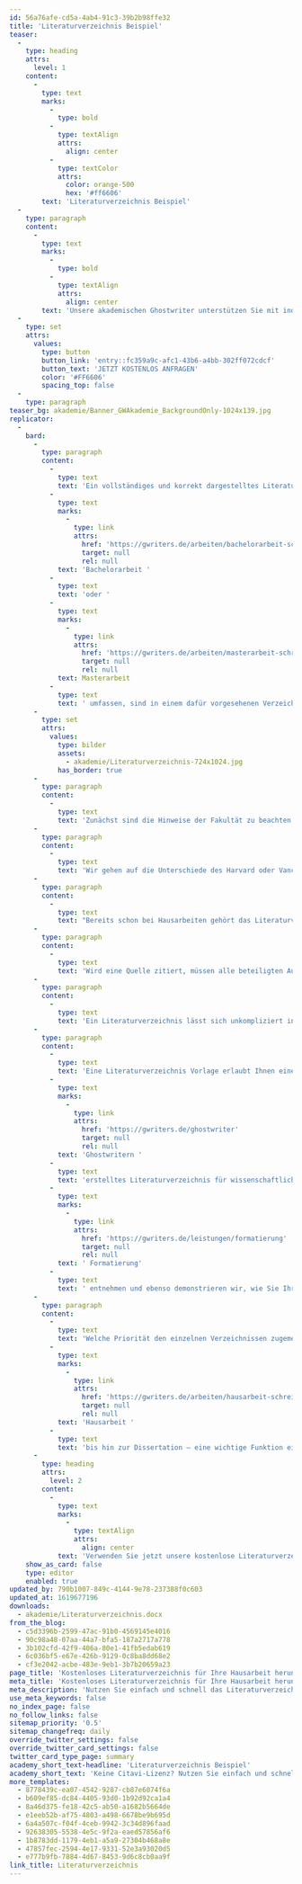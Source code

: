 ```yaml
---
id: 56a76afe-cd5a-4ab4-91c3-39b2b98ffe32
title: 'Literaturverzeichnis Beispiel'
teaser:
  -
    type: heading
    attrs:
      level: 1
    content:
      -
        type: text
        marks:
          -
            type: bold
          -
            type: textAlign
            attrs:
              align: center
          -
            type: textColor
            attrs:
              color: orange-500
              hex: '#ff6606'
        text: 'Literaturverzeichnis Beispiel'
  -
    type: paragraph
    content:
      -
        type: text
        marks:
          -
            type: bold
          -
            type: textAlign
            attrs:
              align: center
        text: 'Unsere akademischen Ghostwriter unterstützen Sie mit individuellen Vorlagen, persönlichen Coachings oder unserem professionellen Ghostwriting-Service bei Ihrer Abschlussarbeit!'
  -
    type: set
    attrs:
      values:
        type: button
        button_link: 'entry::fc359a9c-afc1-43b6-a4bb-302ff072cdcf'
        button_text: 'JETZT KOSTENLOS ANFRAGEN'
        color: '#FF6606'
        spacing_top: false
  -
    type: paragraph
teaser_bg: akademie/Banner_GWAkademie_BackgroundOnly-1024x139.jpg
replicator:
  -
    bard:
      -
        type: paragraph
        content:
          -
            type: text
            text: 'Ein vollständiges und korrekt dargestelltes Literaturverzeichnis ist in allen wissenschaftlichen Abschlussarbeiten unerlässlich. Jene Quellenangaben, die gewisse Teilbereiche einer '
          -
            type: text
            marks:
              -
                type: link
                attrs:
                  href: 'https://gwriters.de/arbeiten/bachelorarbeit-schreiben-lassen'
                  target: null
                  rel: null
            text: 'Bachelorarbeit '
          -
            type: text
            text: 'oder '
          -
            type: text
            marks:
              -
                type: link
                attrs:
                  href: 'https://gwriters.de/arbeiten/masterarbeit-schreiben-lassen'
                  target: null
                  rel: null
            text: Masterarbeit
          -
            type: text
            text: ' umfassen, sind in einem dafür vorgesehenen Verzeichnis zu nennen. Daher ist es für alle Studenten nicht unwesentlich, die geeignete Darstellungsform zu kennen.'
      -
        type: set
        attrs:
          values:
            type: bilder
            assets:
              - akademie/Literaturverzeichnis-724x1024.jpg
            has_border: true
      -
        type: paragraph
        content:
          -
            type: text
            text: 'Zunächst sind die Hinweise der Fakultät zu beachten, nach denen das Literaturverzeichnis erstellt werden soll. Ferner wird das Literaturverzeichnis nicht einheitlich dargestellt, sondern umfasst einen bestimmten Zitierstil.'
      -
        type: paragraph
        content:
          -
            type: text
            text: 'Wir gehen auf die Unterschiede des Harvard oder Vancouver Stils ein und erklären Ihnen die Eigenschaften der deutschen Zitierweise oder des OSCOLA Stils. Nutzen Sie unser Literaturverzeichnis Beispiel und stellen Sie eine professionelle Darstellung Ihrer Literaturquellen sicher.'
      -
        type: paragraph
        content:
          -
            type: text
            text: "Bereits schon bei Hausarbeiten gehört das Literaturverzeichnis zum Standard. Das Zitieren ist eine allgemein bekannte Vorgehensweise in wissenschaftlichen Arbeiten und benötigt ebenso ein Verzeichnis, in dem\_die Autoren aufgelistet sind."
      -
        type: paragraph
        content:
          -
            type: text
            text: 'Wird eine Quelle zitiert, müssen alle beteiligten Autoren genannt werden und dieses geschieht in einem Literaturverzeichnis. Die gebündelten Quellenangaben sind darin auf einen Blick zu finden und es lässt sich direkt entnehmen, mit welchen Quellen gearbeitet wurde.'
      -
        type: paragraph
        content:
          -
            type: text
            text: 'Ein Literaturverzeichnis lässt sich unkompliziert in Word erstellen, jedoch nur dann, wenn der wissenschaftliche Aufbau bekannt ist. Schließlich werden Literaturverzeichnisse auch für anderweitige Schriftstücke angewendet, welche jedoch einen anderen Aufbau verlangen.'
      -
        type: paragraph
        content:
          -
            type: text
            text: 'Eine Literaturverzeichnis Vorlage erlaubt Ihnen einen Einblick in ein professionelles, von akademischen '
          -
            type: text
            marks:
              -
                type: link
                attrs:
                  href: 'https://gwriters.de/ghostwriter'
                  target: null
                  rel: null
            text: 'Ghostwritern '
          -
            type: text
            text: 'erstelltes Literaturverzeichnis für wissenschaftliche Arbeiten, an dem Sie sich in Ihrem eigenen Schreibprozess orientieren können. Aus dieser Vorlage können Sie die korrekte'
          -
            type: text
            marks:
              -
                type: link
                attrs:
                  href: 'https://gwriters.de/leistungen/formatierung'
                  target: null
                  rel: null
            text: ' Formatierung'
          -
            type: text
            text: ' entnehmen und ebenso demonstrieren wir, wie Sie Ihr Literaturverzeichnis in Word erstellen können.'
      -
        type: paragraph
        content:
          -
            type: text
            text: 'Welche Priorität den einzelnen Verzeichnissen zugemessen wird, hängt oft vom jeweiligen Fachbereich ab. In jedem Fall nimmt dieses Verzeichnis allerdings – von der ersten '
          -
            type: text
            marks:
              -
                type: link
                attrs:
                  href: 'https://gwriters.de/arbeiten/hausarbeit-schreiben-lassen'
                  target: null
                  rel: null
            text: 'Hausarbeit '
          -
            type: text
            text: 'bis hin zur Dissertation – eine wichtige Funktion ein.'
      -
        type: heading
        attrs:
          level: 2
        content:
          -
            type: text
            marks:
              -
                type: textAlign
                attrs:
                  align: center
            text: 'Verwenden Sie jetzt unsere kostenlose Literaturverzeichnis-Vorlage'
    show_as_card: false
    type: editor
    enabled: true
updated_by: 790b1007-849c-4144-9e78-237388f0c603
updated_at: 1619677196
downloads:
  - akademie/Literaturverzeichnis.docx
from_the_blog:
  - c5d3396b-2599-47ac-91b0-4569145e4016
  - 90c98a48-07aa-44a7-bfa5-187a2717a778
  - 3b102cfd-42f9-406a-80e1-41fb5edab619
  - 6c036bf5-e67e-426b-9129-0c8ba8dd68e2
  - cf3e2042-acbe-483e-9eb1-3b7b20659a23
page_title: 'Kostenloses Literaturverzeichnis für Ihre Hausarbeit herunterladen'
meta_title: 'Kostenloses Literaturverzeichnis für Ihre Hausarbeit herunterladen'
meta_description: 'Nutzen Sie einfach und schnell das Literaturverzeichnis Muster von GWriters. Die kostenlose Vorlage spart Ihnen die fehlende Citavi-Lizenz.'
use_meta_keywords: false
no_index_page: false
no_follow_links: false
sitemap_priority: '0.5'
sitemap_changefreq: daily
override_twitter_settings: false
override_twitter_card_settings: false
twitter_card_type_page: summary
academy_short_text-headline: 'Literaturverzeichnis Beispiel'
academy_short_text: 'Keine Citavi-Lizenz? Nutzen Sie einfach und schnell das Literaturverzeichnis Muster von GWriters.'
more_templates:
  - 8778439c-ea07-4542-9287-cb87e6074f6a
  - b609ef85-dc84-4405-93d0-1b92d92ca1a4
  - 8a46d375-fe18-42c5-ab50-a1682b5664de
  - e1eeb52b-af75-4803-a498-6678be9b695d
  - 6a4a507c-f04f-4ceb-9942-3c34d896faad
  - 92638305-5538-4e5c-9f2a-eaed57856af6
  - 1b8783dd-1179-4eb1-a5a9-27304b468a8e
  - 47857fec-2594-4e17-9331-52e3a93020d5
  - e777b9fb-7884-4d67-8453-9d6c8cb0aa9f
link_title: Literaturverzeichnis
---
```

